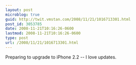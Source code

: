 ```yaml
---
layout: post
microblog: true
guid: http://twit.vmstan.com/2008/11/21/1016713301.html
post_id: 3053785
date: 2008-11-21T10:16:26-0600
lastmod: 2008-11-21T10:16:26-0600
type: post
url: /2008/11/21/1016713301.html
---
```

Preparing to upgrade to iPhone 2.2 -- I love updates.
